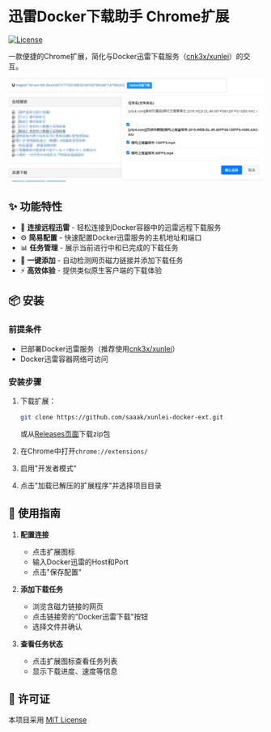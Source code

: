 # 迅雷Docker下载助手 Chrome扩展

[![License](https://img.shields.io/badge/license-MIT-blue.svg)](LICENSE)

一款便捷的Chrome扩展，简化与Docker迅雷下载服务（[cnk3x/xunlei](https://github.com/cnk3x/xunlei)）的交互。

![扩展截图](assets/screenshot.png) <!-- 建议添加实际截图 -->

## ✨ 功能特性

- 🐳 **连接远程迅雷** - 轻松连接到Docker容器中的迅雷远程下载服务
- ⚙️ **简易配置** - 快速配置Docker迅雷服务的主机地址和端口
- 📊 **任务管理** - 展示当前进行中和已完成的下载任务
- 🔗 **一键添加** - 自动检测网页磁力链接并添加下载任务
- ⚡ **高效体验** - 提供类似原生客户端的下载体验

## 📦 安装

### 前提条件
- 已部署Docker迅雷服务（推荐使用[cnk3x/xunlei](https://github.com/cnk3x/xunlei)）
- Docker迅雷容器网络可访问

### 安装步骤
1. 下载扩展：
   ```bash
   git clone https://github.com/saaak/xunlei-docker-ext.git
   ```
   或从[Releases页面](https://github.com/saaak/xunlei-docker-ext/releases)下载zip包

2. 在Chrome中打开`chrome://extensions/`

3. 启用"开发者模式"

4. 点击"加载已解压的扩展程序"并选择项目目录

## 🚀 使用指南

1. **配置连接**
   - 点击扩展图标
   - 输入Docker迅雷的Host和Port
   - 点击"保存配置"

2. **添加下载任务**
   - 浏览含磁力链接的网页
   - 点击链接旁的"Docker迅雷下载"按钮
   - 选择文件并确认

3. **查看任务状态**
   - 点击扩展图标查看任务列表
   - 显示下载进度、速度等信息


## 📜 许可证

本项目采用 [MIT License](LICENSE)
